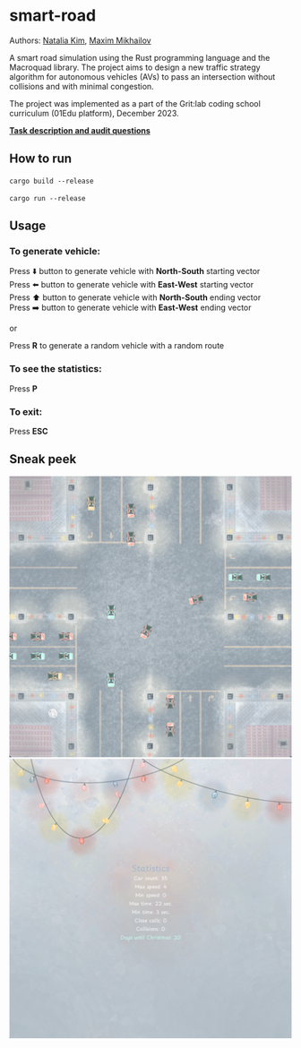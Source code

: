 # smart-road
Authors: [Natalia Kim](https://github.com/nattikim), [Maxim Mikhailov](https://github.com/maximihajlov)

A smart road simulation using the Rust programming language and the Macroquad library. 
The project aims to design a new traffic strategy algorithm for autonomous vehicles (AVs) 
to pass an intersection without collisions and with minimal congestion.

The project was implemented as a part of the Grit:lab coding school curriculum (01Edu platform), December 2023.

**[Task description and audit questions](https://github.com/01-edu/public/tree/master/subjects/smart-road)**

## How to run

`cargo build --release`

`cargo run --release`

## Usage

### To generate vehicle:

Press ⬇️ button to generate vehicle with **North-South** starting vector\
Press ⬅️ button to generate vehicle with **East-West** starting vector\
Press ⬆️ button to generate vehicle with **North-South** ending vector\
Press ➡️ button to generate vehicle with **East-West** ending vector

or 

Press **R** to generate a random vehicle with a random route

### To see the statistics:

Press **P** 

### To exit:

Press **ESC**

## Sneak peek

![smart road crossroad screenshot](assets/screenshot_crossroad.png)
![smart road statistics screenshot](assets/screenshot_statistics.png)
